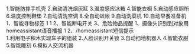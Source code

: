1.智能防摔手机壳
2.自动清洗烟灰缸
3.温度感应冰箱
4.智能衣橱
5.自动感应厕所
6.温度控制鞋垫
7.自动清洗空调
8.全自动蚊帐
9.自动洗菜机
10.自动早餐准备机
1、智能寻物标签      1    1
2、智能断电开关
3、危险物品提醒
1、摄像头识别到对象用homeassistant语音播报   1
2、/homeassistant短信提示   
1.利用电子积木实现车子的组装
2.人脸识别开关锁
3.自动扫地机器人
4.智能衣服
5.智能雕刻
6.模拟人交流机器          
